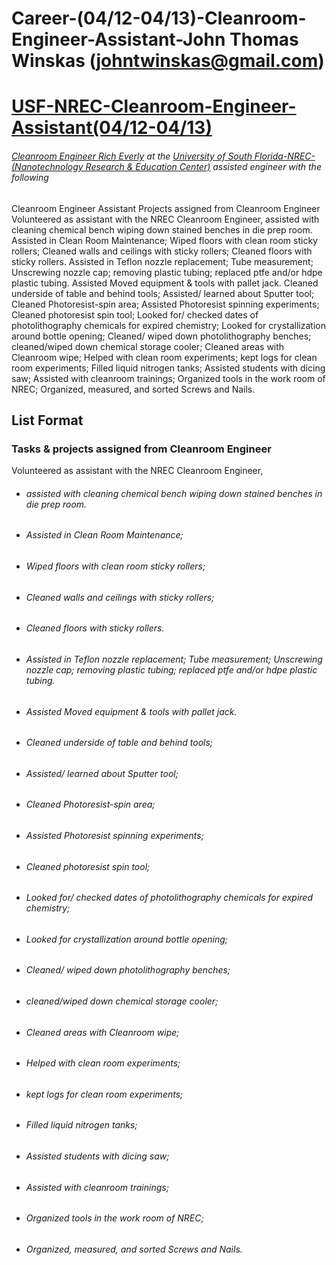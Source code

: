 # Career-(04/12-04/13)-Cleanroom-Engineer-Assistant-John Thomas Winskas (johntwinskas@gmail.com)
# [USF-NREC-Cleanroom-Engineer-Assistant(04/12-04/13)](http://www.nrec.usf.edu/Staff.html)
###### [ Cleanroom Engineer Rich Everly](http://www.nrec.usf.edu/Staff.html) at the [University of South Florida-NREC-(Nanotechnology Research &amp; Education Center)](http://www.nrec.usf.edu/Staff.html) assisted engineer with the following
Cleanroom Engineer Assistant
Projects assigned from Cleanroom Engineer
Volunteered as assistant with the NREC Cleanroom Engineer, assisted with cleaning chemical bench wiping down stained benches in die prep room. Assisted in Clean Room Maintenance; Wiped floors with clean room sticky rollers; Cleaned walls and ceilings with sticky rollers; Cleaned floors with sticky rollers.  Assisted in Teflon nozzle replacement; Tube measurement; Unscrewing nozzle cap; removing plastic tubing; replaced ptfe and/or hdpe plastic tubing. Assisted Moved equipment & tools with pallet jack. Cleaned underside of table and behind tools; Assisted/ learned about Sputter tool; Cleaned Photoresist-spin area; Assisted Photoresist spinning experiments; Cleaned photoresist spin tool; Looked for/ checked dates of photolithography chemicals for expired chemistry; Looked for crystallization around bottle opening; Cleaned/ wiped down photolithography benches; cleaned/wiped down chemical storage cooler; Cleaned areas with Cleanroom wipe; Helped with clean room experiments; kept logs for clean room experiments; Filled liquid nitrogen tanks; Assisted students with dicing saw; Assisted with cleanroom trainings; Organized tools in the work room of NREC; Organized, measured, and sorted Screws and Nails. 

## List Format
### Tasks & projects assigned from Cleanroom Engineer
Volunteered as assistant with the NREC Cleanroom Engineer, 
 - ###### assisted with cleaning chemical bench wiping down stained benches in die prep room.
 - ###### Assisted in Clean Room Maintenance;
 - ###### Wiped floors with clean room sticky rollers;
 - ###### Cleaned walls and ceilings with sticky rollers;
 - ###### Cleaned floors with sticky rollers.
 - ###### Assisted in Teflon nozzle replacement; Tube measurement; Unscrewing nozzle cap; removing plastic tubing; replaced ptfe and/or hdpe plastic tubing.
 - ###### Assisted Moved equipment & tools with pallet jack.
 - ###### Cleaned underside of table and behind tools;
 - ###### Assisted/ learned about Sputter tool;
 - ###### Cleaned Photoresist-spin area;
 - ###### Assisted Photoresist spinning experiments;
 - ###### Cleaned photoresist spin tool;
 - ###### Looked for/ checked dates of photolithography chemicals for expired chemistry;
 - ###### Looked for crystallization around bottle opening;
 - ###### Cleaned/ wiped down photolithography benches;
 - ###### cleaned/wiped down chemical storage cooler;
 - ###### Cleaned areas with Cleanroom wipe;
 - ###### Helped with clean room experiments;
 - ###### kept logs for clean room experiments;
 - ###### Filled liquid nitrogen tanks;
 - ###### Assisted students with dicing saw;
 - ###### Assisted with cleanroom trainings;
 - ###### Organized tools in the work room of NREC;
 - ###### Organized, measured, and sorted Screws and Nails.
